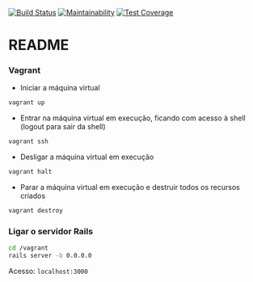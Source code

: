 [![Build Status](https://travis-ci.org/Tiago622/ESProject.svg?branch=master)](https://travis-ci.org/Tiago622/ESProject)
[![Maintainability](https://api.codeclimate.com/v1/badges/15af951dcfeb046b9c4a/maintainability)](https://codeclimate.com/github/Tiago622/ESProject/maintainability)
[![Test Coverage](https://api.codeclimate.com/v1/badges/15af951dcfeb046b9c4a/test_coverage)](https://codeclimate.com/github/Tiago622/ESProject/test_coverage)

# README

### Vagrant 

* Iniciar a máquina virtual 
```bash
vagrant up
```

* Entrar na máquina virtual em execução, ficando com acesso à shell (logout para sair da shell)
```bash
vagrant ssh
```

* Desligar a máquina virtual em execução
```bash
vagrant halt
```

* Parar a máquina virtual em execução e destruir todos os recursos criados
```bash
vagrant destroy
```

### Ligar o servidor Rails
```bash
cd /vagrant
rails server -b 0.0.0.0
```
Acesso: `localhost:3000`
